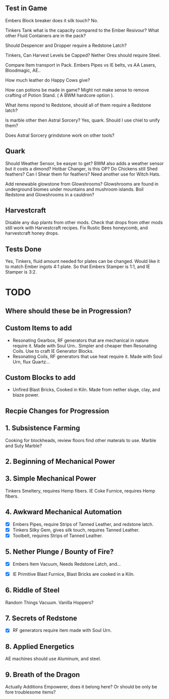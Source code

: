 
Test in Game
------------

Embers Block breaker does it silk touch? No.

Tinkers Tank what is the capacity compared to the Ember Resivour?
What other Fluid Containers are in the pack?

Should Despencer and Dropper require a Redstone Latch?

Tinkers, Can Harvest Levels be Capped? Nether Ores should require Steel.

Compare Item transport in Pack. Embers Pipes vs IE belts, vs AA Lasers, Bloodmagic, AE..

How much leather do Happy Cows give?

How can potions be made in game? Might not make sense to remove crafting of Potion Stand. ( A BWM hardcore option ).

What items repond to Redstone, should all of them require a Redstone latch?

Is marble other then Astral Sorcery? Yes, quark. Should I use chiel to unify them?

Does Astral Sorcery grindstone work on other tools?


Quark 
-----
Should Weather Sensor, be easyer to get? BWM also adds a weather sensor but it costs a dimond?
Hotbar Changer, is this OP?
Do Chickens still Shed feathers? Can I Shear them for feathers? 
Need another use for Witch Hats. 

Add renewable glowstone from Glowshrooms? Glowshrooms are found in underground biomes under mountains and mushroom islands.
Boil Redstone and Glowshrooms in a cauldron?

Harvestcraft
------------

Disable any dup plants from other mods.
Check that drops from other mods still work with Harvestcraft recipes.
Fix Rustic Bees honeycomb, and harvestcraft honey drops.

Tests Done 
----------

Yes, Tinkers, fluid amount needed for plates can be changed. 
Would like it to match Ember ingots 4:1 plate.
So that Embers Stamper is 1:1, and IE Stamper is 3:2.

TODO
====


Where should these be in Progression?
-------------------------------------


Custom Items to add
-------------------

 - Resonating Gearbox, RF generators that are mechanical in nature require it. Made with Soul Urn.. Simpler and cheaper then Resonating Coils. Use to craft IE Generator Blocks.
 - Resonating Coils, RF generators that use heat require it. Made with Soul Urn, flux Quartz... 

Custom Blocks to add
--------------------

 - Unfired Blast Bricks, Cooked in Kiln. Made from nether sluge, clay, and blaze power.


Recpie Changes for Progression
------------------------------

## 1. Subsistence Farming

Cooking for blockheads, review floors find other materals to use. Marble and Suty Marble? 


## 2. Beginning of Mechanical Power


## 3. Simple Mechanical Power

Tinkers Smeltery, requires Hemp fibers.
IE Coke Furnice, requires Hemp fibers.

## 4. Awkward Mechanical Automation

 - [X] Embers Pipes, require Strips of Tanned Leather, and redstone latch.
 - [X] Tinkers Silky Gem, gives silk touch, requires Tanned Leather.
 - [X] Toolbelt, requires Strips of Tanned Leather.

## 5. Nether Plunge / Bounty of Fire?

 - [X] Embers Item Vacuum, Needs Redstone Latch, and... 
 - [X] IE Primitive Blast Furnice, Blast Bricks are cooked in a Kiln. 


## 6. Riddle of Steel

Random Things Vacuum.
Vanilla Hoppers?


## 7. Secrets of Redstone 

 - [X] RF generators require item made with Soul Urn.

## 8. Applied Energetics

AE machines should use Aluminum, and steel.


## 9. Breath of the Dragon

Actually Additions Empowerer, does it belong here? Or should be only be fore troublesome items?
